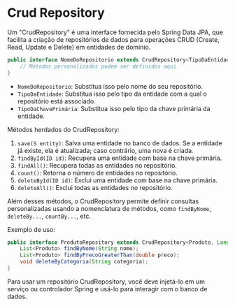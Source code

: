# Crud Repository

Um "CrudRepository" é uma interface fornecida pelo Spring Data JPA, que facilita a criação de repositórios de dados para operações CRUD (Create, Read, Update e Delete) em entidades de domínio. 

```java
public interface NomeDoRepositorio extends CrudRepository<TipoDaEntidade, TipoDaChavePrimária> {
    // Métodos personalizados podem ser definidos aqui
}
```

- `NomeDoRepositorio`: Substitua isso pelo nome do seu repositório.
- `TipoDaEntidade`: Substitua isso pelo tipo da entidade com a qual o repositório está associado.
- `TipoDaChavePrimária`: Substitua isso pelo tipo da chave primária da entidade.

Métodos herdados do CrudRepository:
1. `save(S entity)`: Salva uma entidade no banco de dados. Se a entidade já existe, ela é atualizada; caso contrário, uma nova é criada.
2. `findById(ID id)`: Recupera uma entidade com base na chave primária.
3. `findAll()`: Recupera todas as entidades no repositório.
4. `count()`: Retorna o número de entidades no repositório.
5. `deleteById(ID id)`: Exclui uma entidade com base na chave primária.
6. `deleteAll()`: Exclui todas as entidades no repositório.

Além desses métodos, o CrudRepository permite definir consultas personalizadas usando a nomenclatura de métodos, como `findByNome`, `deleteBy...`, `countBy...`, etc.

Exemplo de uso:

```java
public interface ProdutoRepository extends CrudRepository<Produto, Long> {
    List<Produto> findByNome(String nome);
    List<Produto> findByPrecoGreaterThan(double preco);
    void deleteByCategoria(String categoria);
}
```

Para usar um repositório CrudRepository, você deve injetá-lo em um serviço ou controlador Spring e usá-lo para interagir com o banco de dados.
